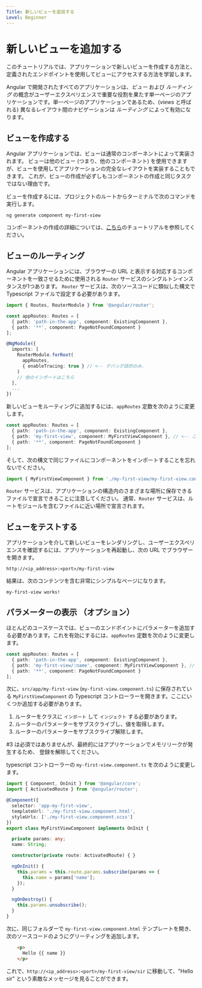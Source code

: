 ```yaml
---
Title: 新しいビューを追加する
Level: Beginner
---
```


# 新しいビューを追加する

このチュートリアルでは、アプリケーションで新しいビューを作成する方法と、定義されたエンドポイントを使用してビューにアクセスする方法を学習します。

Angular で開発されたすべてのアプリケーションは、*ビュー* および *ルーティング* の概念がユーザーエクスペリエンスで重要な役割を果たす単一ページのアプリケーションです。単一ページのアプリケーションであるため、(*views* と呼ばれる) 異なるレイアウト間のナビゲーションは *ルーティング* によって有効になります。

## ビューを作成する

Angular アプリケーションでは、ビューは通常のコンポーネントによって実装されます。
ビューは他のビュー (つまり、他のコンポーネント) を使用できますが、ビューを使用してアプリケーションの完全なレイアウトを実装することもできます。
これが、ビューの作成が必ずしもコンポーネントの作成と同じタスクではない理由です。

ビューを作成するには、プロジェクトのルートからターミナルで次のコマンドを実行します。

    ng generate component my-first-view

コンポーネントの作成の詳細については、[こちら](new-component.md)のチュートリアルを参照してください。

## ビューのルーティング

Angular アプリケーションには、ブラウザーの URL と表示する対応するコンポーネントを一致させるために使用される `Router` サービスのシングルトンインスタンスが1つあります。 `Router` サービスは、次のソースコードに類似した構文で Typescript ファイルで設定する必要があります。

```ts
import { Routes, RouterModule } from '@angular/router';

const appRoutes: Routes = [
  { path: 'path-in-the-app', component: ExistingComponent },
  { path: '**', component: PageNotFoundComponent }
];

@NgModule({
  imports: [
    RouterModule.forRoot(
      appRoutes,
      { enableTracing: true } // <-- デバッグ目的のみ.
    )
    // 他のインポートはこちら
  ],
  ...
})
```

新しいビューをルーティングに追加するには、`appRoutes` 定数を次のように変更します。

```ts
const appRoutes: Routes = [
  { path: 'path-in-the-app', component: ExistingComponent },
  { path: 'my-first-view', component: MyFirstViewComponent }, // <-- これを追加!
  { path: '**', component: PageNotFoundComponent }
];
```

そして、次の構文で同じファイルにコンポーネントをインポートすることを忘れないでください。

```ts
import { MyFirstViewComponent } from './my-first-view/my-first-view.component';
```

`Router` サービスは、アプリケーションの構造内のさまざまな場所に保存できるファイルで宣言できることに注意してください。
通常、`Router` サービスは、ルートモジュールを含むファイルに近い場所で宣言されます。

## ビューをテストする

アプリケーションを介して新しいビューをレンダリングし、ユーザーエクスペリエンスを確認するには、アプリケーションを再起動し、次の URL でブラウザーを開きます。

    http://<ip_address>:<port>/my-first-view

結果は、次のコンテンツを含む非常にシンプルなページになります。

    my-first-view works!

## パラメーターの表示 （オプション）

ほとんどのユースケースでは、ビューのエンドポイントにパラメーターを追加する必要があります。これを有効にするには、`appRoutes` 定数を次のように変更します。

```ts
const appRoutes: Routes = [
  { path: 'path-in-the-app', component: ExistingComponent },
  { path: 'my-first-view/:name', component: MyFirstViewComponent }, // <-- これを変える!
  { path: '**', component: PageNotFoundComponent }
];
```

次に、`src/app/my-first-view` (`my-first-view.component.ts`) に保存されている `MyFirstViewComponent` の Typescript コントローラーを開きます。ここにいくつか追加する必要があります。

1. ルーターをクラスに `インポート` して `インジェクト` する必要があります。
2. ルーターのパラメーターをサブスクライブし、値を取得します。
3. ルーターのパラメーターをサブスクライブ解除します。

#3 は必須ではありませんが、最終的にはアプリケーションでメモリリークが発生するため、
登録を解除してください。

typescript コントローラーの `my-first-view.component.ts` を次のように変更します。

```ts
import { Component, OnInit } from '@angular/core';
import { ActivatedRoute } from '@angular/router';

@Component({
  selector: 'app-my-first-view',
  templateUrl: './my-first-view.component.html',
  styleUrls: ['./my-first-view.component.scss']
})
export class MyFirstViewComponent implements OnInit {

  private params: any;
  name: String;

  constructor(private route: ActivatedRoute) { }

  ngOnInit() {
    this.params = this.route.params.subscribe(params => {
      this.name = params['name'];
    });
  }

  ngOnDestroy() {
    this.params.unsubscribe();
  }
}
```

次に、同じフォルダーで `my-first-view.component.html` テンプレートを開き、
次のソースコードのようにグリーティングを追加します。

```html
	<p>
	  Hello {{ name }}
	</p>
```

これで、`http://<ip_address>:<port>/my-first-view/sir` に移動して、"Hello sir" という素敵なメッセージを見ることができます。

